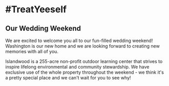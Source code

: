 # #TreatYeeself



## Our Wedding Weekend
We are excited to welcome you all to our fun-filled wedding weekend! Washington is our new home and we are looking forward to creating new memories with all of you.

Islandwood is a 255-acre non-profit outdoor learning center that strives to inspire lifelong environmental and community stewardship. We have exclusive use of the whole property throughout the weekend - we think it's a pretty special place and we can't wait for you to see why!
